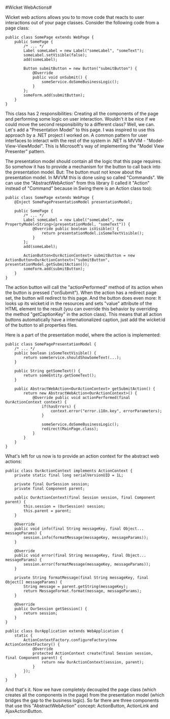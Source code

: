 #Wicket WebActions#

Wicket web actions allows you to to move code that reacts to user interactions out of your page classes. Consider the following code from a page class:

	public class SomePage extends WebPage {
		public SomePage {
			/* ... */
			Label someLabel = new Label("someLabel", "someText");
			someLabel.setVisible(false);
			add(someLabel);

			Button submitButton = new Button("submitButton") {
				@Override
				public void onSubmit() {
					someService.doSomeBusinessLogic();
				}
			};
			someForm.add(submitButton);
		}
	}

This class has 2 responsibilities: Creating all the components of the page and performing some logic on user interaction. Wouldn't it be nice if we could move the second responsibility to a different class? Well, we can. Let's add a "Presentation Model" to this page. I was inspired to use this approach by a .NET project I worked on. A common pattern for user interfaces to interact with the rest of the system in .NET is MVVM - "Model-View-ViewModel". This is Microsoft's way of implementing the "Model View Presenter" pattern.

The presentation model should contain all the logic that this page requires. So somehow it has to provide a mechanism for the button to call back into the presentation model. But: The button must not know about the presentation model. In MVVM this is done using so called "Commands". We can use the "AbstractWebAction" from this library (I called it "Action" instead of "Command" because in Swing there is an Action class too):

	public class SomePage extends WebPage {
		@Inject SomePagePresentationModel presentationModel;

		public SomePage {
			/* ... */
			Label someLabel = new Label("someLabel", new PropertyModel<String>(presentationModel, "someText")) {
				@Override public boolean isVisible() {
					return presentationModel.isSomeTextVisible();
				}
			};
			add(someLabel);
			
			ActionButton<OurActionContext> submitButton = new ActionButton<OurActionContext>("submitButton", presentationModel.getSubmitAction());
			someForm.add(submitButton);
		}
	}

The action button will call the "actionPerformed" method of its action when the button is pressed ("onSubmit"). When the action has a redirect page set, the button will redirect to this page. And the button does even more: It looks up its wicket:id in the resources and sets "value" attribute of the HTML element to the result (you can override this behavior by overriding the method "getCaptionKey" in the action class). This means that all action buttons automatically have a internationalized caption, just add the wicket:id of the button to all properties files.

Here is a part of the presentation model, where the action is implemented:

	public class SomePagePresentationModel {
		/* ... */
		public boolean isSomeTextVisible() {
			return someService.shouldShowSomeText(...);
		}

		public String getSomeText() {
			return someEntity.getSomeText();
		}

		public AbstractWebAction<OurActionContext> getSubmitAction() {
			return new AbstractWebAction<OurActionContext>() {
				@Override public void actionPerformed(final OurActionContext context) {
					if(hasErrors) {
						context.error("error.i18n.key", errorParameters);
					}

					someService.doSomeBusinessLogic();
					redirect(MainPage.class);
				}
			}
		}
	}

What's left for us now is to provide an action context for the abstract web actions:

	public class OurActionContext implements ActionContext {
		private static final long serialVersionUID = 1L;

		private final OurSession session;
		private final Component parent;

		public OurActionContext(final Session session, final Component parent) {
			this.session = (OurSession) session;
			this.parent = parent;
		}

		@Override
		public void info(final String messageKey, final Object... messageParams) {
			session.info(formatMessage(messageKey, messageParams));
		}

		@Override
		public void error(final String messageKey, final Object... messageParams) {
			session.error(formatMessage(messageKey, messageParams));
		}

		private String formatMessage(final String messageKey, final Object[] messageParams) {
			String message = parent.getString(messageKey);
			return MessageFormat.format(message, messageParams);
		}

		@Override
		public OurSession getSession() {
			return session;
		}
	}

	public class OurApplication extends WebApplication {
		static {
			ActionContextFactory.configureFactory(new ActionContextFactory() {
				@Override
				protected ActionContext create(final Session session, final Component parent) {
					return new OurActionContext(session, parent);
				}
			});
		}
	}

And that's it. Now we have completely decoupled the page class (which creates all the components in the page) from the presentation model (which bridges the gap to the business logic). So far there are three components that use this "AbstractWebAction" concept: ActionButton, ActionLink and AjaxActionButton.
